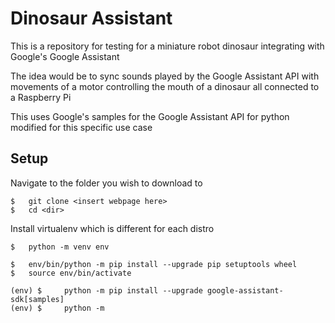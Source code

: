# Dinosaur Assistant

This is a repository for testing for a miniature robot dinosaur integrating with Google's Google Assistant

The idea would be to sync sounds played by the Google Assistant API with movements of a motor controlling the mouth of a dinosaur all connected to a Raspberry Pi

This uses Google's samples for the Google Assistant API for python modified for this specific use case

## Setup

Navigate to the folder you wish to download to

```
$	git clone <insert webpage here>
$	cd <dir>
```
Install virtualenv which is different for each distro

```
$	python -m venv env

$	env/bin/python -m pip install --upgrade pip setuptools wheel
$	source env/bin/activate

(env) $ 	python -m pip install --upgrade google-assistant-sdk[samples]
(env) $ 	python -m

```
